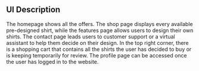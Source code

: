 ## UI Description

The homepage shows all the offers. The shop page displays every available pre-designed shirt, while the features page allows users to design their own shirts. The contact page leads users to customer support or a virtual assistant to help them decide on their design. In the top right corner, there is a shopping cart that contains all the shirts the user has decided to buy or is keeping temporarily for review. The profile page can be accessed once the user has logged in to the website.
